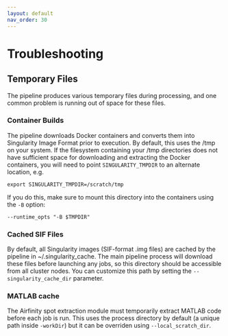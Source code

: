 ```yaml
---
layout: default
nav_order: 30
---
```


# Troubleshooting

## Temporary Files

The pipeline produces various temporary files during processing, and one common problem is running out of space for these files.

### Container Builds

The pipeline downloads Docker containers and converts them into Singularity Image Format prior to execution. By default, this uses the /tmp on your system. If the filesystem containing your /tmp directories does not have sufficient space for downloading and extracting the Docker containers, you will need to point  `SINGULARITY_TMPDIR` to an alternate location, e.g.

    export SINGULARITY_TMPDIR=/scratch/tmp

If you do this, make sure to mount this directory into the containers using the `-B` option:

    --runtime_opts "-B $TMPDIR"

### Cached SIF Files

By default, all Singularity images (SIF-format .img files) are cached by the pipeline in ~/.singularity_cache. The main pipeline process will download these files before launching any jobs, so this directory should be accessible from all cluster nodes. You can customize this path by setting the `--singularity_cache_dir` parameter.

### MATLAB cache

The Airfinity spot extraction module must temporarily extract MATLAB code before each job is run. This uses the process directory by default (a unique path inside `-workDir`) but it can be overriden using `--local_scratch_dir`.

